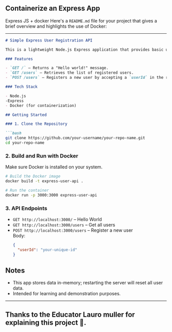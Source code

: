 ## Containerize an Express App
Express JS + docker
Here's a `README.md` file for your project that gives a brief overview and highlights the use of Docker:

---

```markdown
# Simple Express User Registration API

This is a lightweight Node.js Express application that provides basic user registration and retrieval functionalities via a RESTful API. It demonstrates how to handle simple HTTP GET and POST requests, store in-memory user data, and respond with appropriate messages.

### Features

- `GET /` – Returns a "Hello world!" message.
- `GET /users` – Retrieves the list of registered users.
- `POST /users` – Registers a new user by accepting a `userId` in the request body.

### Tech Stack

- Node.js
-Express
- Docker (for containerization)

## Getting Started

### 1. Clone the Repository

```bash
git clone https://github.com/your-username/your-repo-name.git
cd your-repo-name
```

### 2. Build and Run with Docker

Make sure Docker is installed on your system.

```bash
# Build the Docker image
docker build -t express-user-api .

# Run the container
docker run -p 3000:3000 express-user-api
```

### 3. API Endpoints

- `GET http://localhost:3000/` – Hello World
- `GET http://localhost:3000/users` – Get all users
- `POST http://localhost:3000/users` – Register a new user  
  Body: 
  ```json
  {
    "userId": "your-unique-id"
  }
  ```

## Notes

- This app stores data in-memory; restarting the server will reset all user data.
- Intended for learning and demonstration purposes.

---
## Thanks to the Educator Lauro muller for explaining this project 🤩️. 
